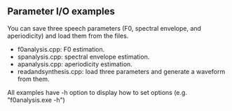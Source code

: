 ## Parameter I/O examples
You can save three speech parameters (F0, spectral envelope, and aperiodicity) and load them from the files.

- f0analysis.cpp: F0 estimation.
- spanalysis.cpp: spectral envelope estimation.
- apanalysis.cpp: aperiodicity estimation.
- readandsynthesis.cpp: load three parameters and generate a waveform from them.

All examples have -h option to display how to set options (e.g. "f0analysis.exe -h")
